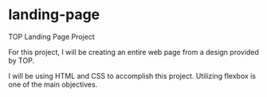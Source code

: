 # landing-page
TOP Landing Page Project

For this project, I will be creating an entire web page from a design provided by TOP.

I will be using HTML and CSS to accomplish this project. Utilizing flexbox is one of the main objectives.
